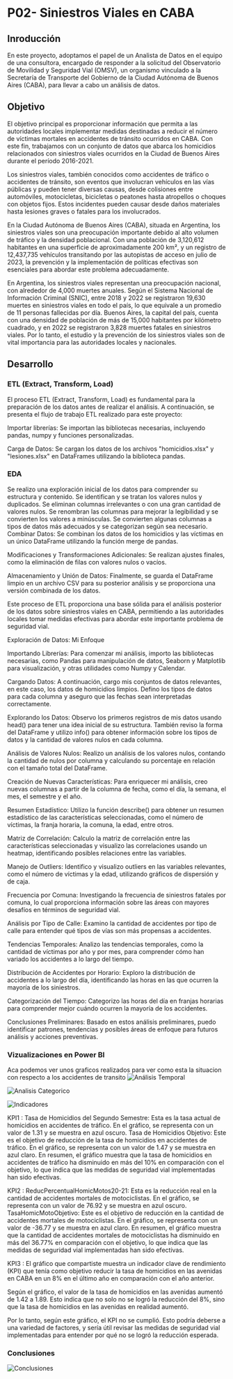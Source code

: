 
# P02- Siniestros Viales en CABA

## Inroducción

En este proyecto, adoptamos el papel de un Analista de Datos en el equipo de una consultora, encargado de responder a la solicitud del Observatorio de Movilidad y Seguridad Vial (OMSV), un organismo vinculado a la Secretaría de Transporte del Gobierno de la Ciudad Autónoma de Buenos Aires (CABA), para llevar a cabo un análisis de datos.

## Objetivo
El objetivo principal es proporcionar información que permita a las autoridades locales implementar medidas destinadas a reducir el número de víctimas mortales en accidentes de tránsito ocurridos en CABA. Con este fin, trabajamos con un conjunto de datos que abarca los homicidios relacionados con siniestros viales ocurridos en la Ciudad de Buenos Aires durante el período 2016-2021.

Los siniestros viales, también conocidos como accidentes de tráfico o accidentes de tránsito, son eventos que involucran vehículos en las vías públicas y pueden tener diversas causas, desde colisiones entre automóviles, motocicletas, bicicletas o peatones hasta atropellos o choques con objetos fijos. Estos incidentes pueden causar desde daños materiales hasta lesiones graves o fatales para los involucrados.

En la Ciudad Autónoma de Buenos Aires (CABA), situada en Argentina, los siniestros viales son una preocupación importante debido al alto volumen de tráfico y la densidad poblacional. Con una población de 3,120,612 habitantes en una superficie de aproximadamente 200 km², y un registro de 12,437,735 vehículos transitando por las autopistas de acceso en julio de 2023, la prevención y la implementación de políticas efectivas son esenciales para abordar este problema adecuadamente.

En Argentina, los siniestros viales representan una preocupación nacional, con alrededor de 4,000 muertes anuales. Según el Sistema Nacional de Información Criminal (SNIC), entre 2018 y 2022 se registraron 19,630 muertes en siniestros viales en todo el país, lo que equivale a un promedio de 11 personas fallecidas por día. Buenos Aires, la capital del país, cuenta con una densidad de población de más de 15,000 habitantes por kilómetro cuadrado, y en 2022 se registraron 3,828 muertes fatales en siniestros viales. Por lo tanto, el estudio y la prevención de los siniestros viales son de vital importancia para las autoridades locales y nacionales.

## Desarrollo

### ETL (Extract, Transform, Load)
El proceso ETL (Extract, Transform, Load) es fundamental para la preparación de los datos antes de realizar el análisis. A continuación, se presenta el flujo de trabajo ETL realizado para este proyecto:

Importar librerías: Se importan las bibliotecas necesarias, incluyendo pandas, numpy y funciones personalizadas.

Carga de Datos: Se cargan los datos de los archivos "homicidios.xlsx" y "lesiones.xlsx" en DataFrames utilizando la biblioteca pandas.

### EDA

Se realizo una exploración inicial de los datos para comprender su estructura y contenido.
Se identifican y se tratan los valores nulos y duplicados.
Se eliminan columnas irrelevantes o con una gran cantidad de valores nulos.
Se renombran las columnas para mejorar la legibilidad y se convierten los valores a minúsculas.
Se convierten algunas columnas a tipos de datos más adecuados y se categorizan según sea necesario.
Combinar Datos: Se combinan los datos de los homicidios y las víctimas en un único DataFrame utilizando la función merge de pandas.

Modificaciones y Transformaciones Adicionales: Se realizan ajustes finales, como la eliminación de filas con valores nulos o vacíos.

Almacenamiento y Unión de Datos: Finalmente, se guarda el DataFrame limpio en un archivo CSV para su posterior análisis y se proporciona una versión combinada de los datos.

Este proceso de ETL proporciona una base sólida para el análisis posterior de los datos sobre siniestros viales en CABA, permitiendo a las autoridades locales tomar medidas efectivas para abordar este importante problema de seguridad vial.

Exploración de Datos: Mi Enfoque

Importando Librerías: Para comenzar mi análisis, importo las bibliotecas necesarias, como Pandas para manipulación de datos, Seaborn y Matplotlib para visualización, y otras utilidades como Numpy y Calendar.

Cargando Datos: A continuación, cargo mis conjuntos de datos relevantes, en este caso, los datos de homicidios limpios. Defino los tipos de datos para cada columna y aseguro que las fechas sean interpretadas correctamente.

Explorando los Datos: Observo los primeros registros de mis datos usando head() para tener una idea inicial de su estructura. También reviso la forma del DataFrame y utilizo info() para obtener información sobre los tipos de datos y la cantidad de valores nulos en cada columna.

Análisis de Valores Nulos: Realizo un análisis de los valores nulos, contando la cantidad de nulos por columna y calculando su porcentaje en relación con el tamaño total del DataFrame.

Creación de Nuevas Características: Para enriquecer mi análisis, creo nuevas columnas a partir de la columna de fecha, como el día, la semana, el mes, el semestre y el año.

Resumen Estadístico: Utilizo la función describe() para obtener un resumen estadístico de las características seleccionadas, como el número de víctimas, la franja horaria, la comuna, la edad, entre otros.

Matriz de Correlación: Calculo la matriz de correlación entre las características seleccionadas y visualizo las correlaciones usando un heatmap, identificando posibles relaciones entre las variables.

Manejo de Outliers: Identifico y visualizo outliers en las variables relevantes, como el número de víctimas y la edad, utilizando gráficos de dispersión y de caja.

Frecuencia por Comuna: Investigando la frecuencia de siniestros fatales por comuna, lo cual proporciona información sobre las áreas con mayores desafíos en términos de seguridad vial.

Análisis por Tipo de Calle: Examino la cantidad de accidentes por tipo de calle para entender qué tipos de vías son más propensas a accidentes.

Tendencias Temporales: Analizo las tendencias temporales, como la cantidad de víctimas por año y por mes, para comprender cómo han variado los accidentes a lo largo del tiempo.

Distribución de Accidentes por Horario: Exploro la distribución de accidentes a lo largo del día, identificando las horas en las que ocurren la mayoría de los siniestros.

Categorización del Tiempo: Categorizo las horas del día en franjas horarias para comprender mejor cuándo ocurren la mayoría de los accidentes.

Conclusiones Preliminares: Basado en estos análisis preliminares, puedo identificar patrones, tendencias y posibles áreas de enfoque para futuros análisis y acciones preventivas.

### Vizualizaciones en Power BI

Aca podemos ver unos graficos realizados para ver como esta la situacion con respecto a los accidentes de transito
![Análisis Temporal](https://github.com/Angeljs094/PI02-DA/blob/main/Imagenes/Analisis_Temporal.png)

![Analisis Categorico](https://github.com/Angeljs094/PI02-DA/blob/main/Imagenes/Analisis_Categorico.png)

![Indicadores](https://github.com/Angeljs094/PI02-DA/blob/main/Imagenes/Indicadores.png)

KPI1 :
Tasa de Homicidios del Segundo Semestre: Esta es la tasa actual de homicidios en accidentes de tráfico. En el gráfico, se representa con un valor de 1.31 y se muestra en azul oscuro.
Tasa de Homicidios Objetivo: Este es el objetivo de reducción de la tasa de homicidios en accidentes de tráfico. En el gráfico, se representa con un valor de 1.47 y se muestra en azul claro.
En resumen, el gráfico muestra que la tasa de homicidios en accidentes de tráfico ha disminuido en más del 10% en comparación con el objetivo, lo que indica que las medidas de seguridad vial implementadas han sido efectivas.


KPI2 : 
ReducPercentualHomicMotos20-21: Esta es la reducción real en la cantidad de accidentes mortales de motociclistas. En el gráfico, se representa con un valor de 76.92 y se muestra en azul oscuro.
TasaHomicMotoObjetivo: Este es el objetivo de reducción en la cantidad de accidentes mortales de motociclistas. En el gráfico, se representa con un valor de -36.77 y se muestra en azul claro.
En resumen, el gráfico muestra que la cantidad de accidentes mortales de motociclistas ha disminuido en más del 36.77% en comparación con el objetivo, lo que indica que las medidas de seguridad vial implementadas han sido efectivas.

KPI3 :
El gráfico que compartiste muestra un indicador clave de rendimiento (KPI) que tenía como objetivo reducir la tasa de homicidios en las avenidas en CABA en un 8% en el último año en comparación con el año anterior.

Según el gráfico, el valor de la tasa de homicidios en las avenidas aumentó de 1.42 a 1.89. Esto indica que no solo no se logró la reducción del 8%, sino que la tasa de homicidios en las avenidas en realidad aumentó.

Por lo tanto, según este gráfico, el KPI no se cumplió. Esto podría deberse a una variedad de factores, y sería útil revisar las medidas de seguridad vial implementadas para entender por qué no se logró la reducción esperada.

### Conclusiones

![Conclusiones](https://github.com/Angeljs094/PI02-DA/blob/main/Imagenes/Conclusiones.png)
